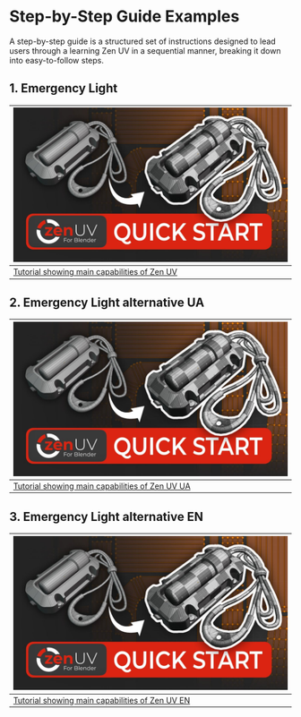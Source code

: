# Step-by-Step Guide Examples
A step-by-step guide is a structured set of instructions designed to lead users through a learning Zen UV in a sequential manner, breaking it down into easy-to-follow steps.

## 1. Emergency Light
| ![](img/tutorial/emergency_light/preview.jpg) |
|---|
| [Tutorial showing main capabilities of Zen UV](tutorial/emergency_light.md) |

## 2. Emergency Light alternative UA
| ![](img/tutorial/emergency_light/preview.jpg) |
|---|
| [Tutorial showing main capabilities of Zen UV UA](tutorial/emergency_light_alternative.md) |

## 3. Emergency Light alternative EN
| ![](img/tutorial/emergency_light/preview.jpg) |
|---|
| [Tutorial showing main capabilities of Zen UV EN](tutorial/emergency_light_translate.md) |